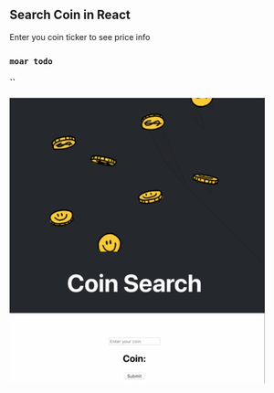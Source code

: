 
## Search Coin in React

Enter you coin ticker to see price info

### `moar todo`

#### ``

<!-- |#######====================#######|
|#(1)*UNITED TOKENS OF CRYPTO *(1)#|
|#**          /===\   ********  **#|
|*# {G}      |  $  |             #*|
|#*  ******  |  $  |    O N E    *#|
|#(1)         \===/            (1)#|
|##=========ONE DOLLAR===========##|
 -->
![price](coinsearch.gif)